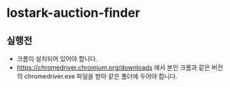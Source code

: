 # lostark-auction-finder

## 실행전

- 크롬이 설치되어 있어야 합니다.
- https://chromedriver.chromium.org/downloads 에서 본인 크롬과 같은 버전의 chromedriver.exe 파일을 받아 같은 폴더에 두어야 합니다.
